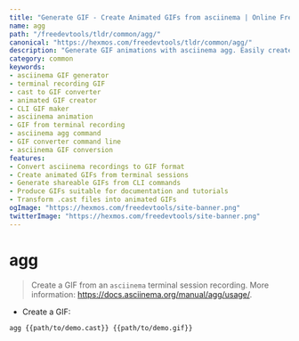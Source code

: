 ```yaml
---
title: "Generate GIF - Create Animated GIFs from asciinema | Online Free DevTools by Hexmos"
name: agg
path: "/freedevtools/tldr/common/agg/"
canonical: "https://hexmos.com/freedevtools/tldr/common/agg/"
description: "Generate GIF animations with asciinema agg. Easily create GIFs from terminal recordings, ideal for tutorials and documentation. Free online tool, no registration required."
category: common
keywords:
- asciinema GIF generator
- terminal recording GIF
- cast to GIF converter
- animated GIF creator
- CLI GIF maker
- asciinema animation
- GIF from terminal recording
- asciinema agg command
- GIF converter command line
- asciinema GIF conversion
features:
- Convert asciinema recordings to GIF format
- Create animated GIFs from terminal sessions
- Generate shareable GIFs from CLI commands
- Produce GIFs suitable for documentation and tutorials
- Transform .cast files into animated GIFs
ogImage: "https://hexmos.com/freedevtools/site-banner.png"
twitterImage: "https://hexmos.com/freedevtools/site-banner.png"
---
```


# agg

> Create a GIF from an `asciinema` terminal session recording.
> More information: <https://docs.asciinema.org/manual/agg/usage/>.

- Create a GIF:

`agg {{path/to/demo.cast}} {{path/to/demo.gif}}`
